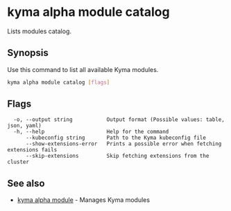 # kyma alpha module catalog

Lists modules catalog.

## Synopsis

Use this command to list all available Kyma modules.

```bash
kyma alpha module catalog [flags]
```

## Flags

```text
  -o, --output string           Output format (Possible values: table, json, yaml)
  -h, --help                    Help for the command
      --kubeconfig string       Path to the Kyma kubeconfig file
      --show-extensions-error   Prints a possible error when fetching extensions fails
      --skip-extensions         Skip fetching extensions from the cluster
```

## See also

* [kyma alpha module](kyma_alpha_module.md) - Manages Kyma modules
